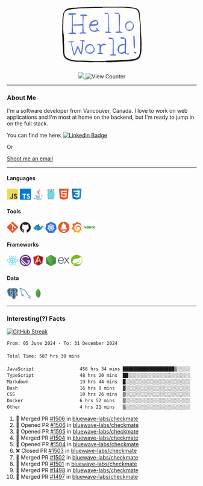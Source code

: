 <div align="center">
    <img src="./img/hello_world.webp" height="200px" width="">
    <div>
        <a href="https://www.linkedin.com/in/ajhollid">
            <img src="https://img.shields.io/badge/LinkedIn-blue"/>
        </a>
        <img src="https://komarev.com/ghpvc/?username=ajhollid&color=yellow" alt="View Counter">
    </div>
</div>

---

### About Me

I'm a software developer from Vancouver, Canada. I love to work on web applications and I'm most at home on the backend, but I'm ready to jump in on the full stack.

You can find me here: [![Linkedin Badge](https://img.shields.io/badge/-ajhollid-blue?style=flat&logo=Linkedin&logoColor=white)](https://www.linkedin.com/in/ajhollid)

Or

[Shoot me an email](mailto:ajhollid@gmail.com)

---

#### Languages

<div>
    <img src="./img/devicons/javascript-original.svg" width=30 height=30 alt="JavaScript">
    <img src="/img/devicons/typescript-original.svg" width=30 height=30 alt="TypeScript">
    <img src="./img/devicons/java-original.svg" width=30 height=30 alt="Java">
    <img src="./img/devicons/go-original.svg" width=30 height=30 alt="Golang">
    <img src="./img/devicons/html5-original.svg" width=30 height=30 alt="HTML 5">
    <img src="./img/devicons/css3-original.svg" width=30 height=30 alt="CSS 3">
</div>

#### Tools

<div>
    <img src="./img/devicons/git-original.svg" width=30 height=30 alt="Git">
    <img src="./img/devicons/github-original.svg" width=30 height=30 alt="Github">
    <img src="./img/devicons/docker-original.svg" width=30 
    height=30 alt="Docker">
    <img src="./img/devicons/kubernetes-original.svg" width=30 height=30 alt="K8">
    <img src="./img/devicons/prometheus-original.svg" width=30 height=30 alt="Prometheus">
    <img src="./img/devicons/grafana-original.svg" width=30 height=30 alt="Grafana">
    <img src="./img/devicons/nginx-original.svg" width=30 height=30 alt="Nginx">
</div>

#### Frameworks

<div>
    <img src="./img/devicons/react-original.svg" width=30 height=30 alt="React">
    <img src="./img/devicons/gatsby-original.svg" width=30 height=30 alt="Gatsby">
    <img src="./img/devicons/angularjs-original.svg" width=30 height=30 alt="AngularJS">
    <img src="./img/devicons/nodejs-original.svg" width=30 height=30 alt="NodeJS">
    <img src="./img/devicons/express-original.svg" width=30 height=30 alt="Express">
    <img src="./img/devicons/spring-original.svg" width=30 height=30 alt="Spring">
</div>

#### Data

<div>
    <img src="./img/devicons/postgresql-original.svg" width=30 height=30 alt="Postgresql">
    <img src="./img/devicons/mysql-original.svg" width=30 height=30 alt="Mysql">
    <img src="./img/devicons/mongodb-original.svg" width=30 height=30 alt="MongoDB">
</div>

---

### Interesting(?) Facts

[![GitHub Streak](http://github-readme-streak-stats.herokuapp.com?user=ajhollid)](https://git.io/streak-stats)

 <!--START_SECTION:waka-->

```txt
From: 05 June 2024 - To: 31 December 2024

Total Time: 587 hrs 30 mins

JavaScript                 456 hrs 34 mins ███████████████████▒░░░░░   77.14 %
TypeScript                 48 hrs 20 mins  ██░░░░░░░░░░░░░░░░░░░░░░░   08.17 %
Markdown                   19 hrs 44 mins  █░░░░░░░░░░░░░░░░░░░░░░░░   03.34 %
Bash                       16 hrs 9 mins   ▓░░░░░░░░░░░░░░░░░░░░░░░░   02.73 %
CSS                        10 hrs 26 mins  ▒░░░░░░░░░░░░░░░░░░░░░░░░   01.76 %
Docker                     6 hrs 52 mins   ▒░░░░░░░░░░░░░░░░░░░░░░░░   01.16 %
Other                      4 hrs 21 mins   ▒░░░░░░░░░░░░░░░░░░░░░░░░   00.74 %
```

<!--END_SECTION:waka-->


<!--START_SECTION:activity-->
1. 🎉 Merged PR [#1506](https://github.com/bluewave-labs/checkmate/pull/1506) in [bluewave-labs/checkmate](https://github.com/bluewave-labs/checkmate)
2. 💪 Opened PR [#1506](https://github.com/bluewave-labs/checkmate/pull/1506) in [bluewave-labs/checkmate](https://github.com/bluewave-labs/checkmate)
3. 💪 Opened PR [#1505](https://github.com/bluewave-labs/checkmate/pull/1505) in [bluewave-labs/checkmate](https://github.com/bluewave-labs/checkmate)
4. 🎉 Merged PR [#1504](https://github.com/bluewave-labs/checkmate/pull/1504) in [bluewave-labs/checkmate](https://github.com/bluewave-labs/checkmate)
5. 💪 Opened PR [#1504](https://github.com/bluewave-labs/checkmate/pull/1504) in [bluewave-labs/checkmate](https://github.com/bluewave-labs/checkmate)
6. ❌ Closed PR [#1503](https://github.com/bluewave-labs/checkmate/pull/1503) in [bluewave-labs/checkmate](https://github.com/bluewave-labs/checkmate)
7. 🎉 Merged PR [#1502](https://github.com/bluewave-labs/checkmate/pull/1502) in [bluewave-labs/checkmate](https://github.com/bluewave-labs/checkmate)
8. 🎉 Merged PR [#1501](https://github.com/bluewave-labs/checkmate/pull/1501) in [bluewave-labs/checkmate](https://github.com/bluewave-labs/checkmate)
9. 🎉 Merged PR [#1498](https://github.com/bluewave-labs/checkmate/pull/1498) in [bluewave-labs/checkmate](https://github.com/bluewave-labs/checkmate)
10. 🎉 Merged PR [#1497](https://github.com/bluewave-labs/checkmate/pull/1497) in [bluewave-labs/checkmate](https://github.com/bluewave-labs/checkmate)
<!--END_SECTION:activity-->
